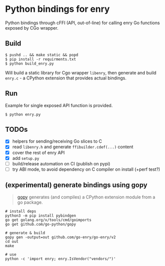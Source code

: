# Python bindings for enry

Python bindings through cFFI (API, out-of-line) for calling enry Go functions exposed by CGo wrapper.

## Build

```
$ pushd .. && make static && popd
$ pip install -r requirments.txt
$ python build_enry.py
```

Will build a static library for Cgo wrapper `libenry`, then generate and build `enry.c` - a CPython extension that provides actual bindings.

## Run

Example for single exposed API function is provided.

```
$ python enry.py
```

## TODOs
 - [x] helpers for sending/receiving Go slices to C
 - [x] read `libenry.h` and generate `ffibuilder.cdef(...)` content
 - [x] cover the rest of enry API
 - [x] add `setup.py`
 - [ ] build/release automation on CI (publish on pypi)
 - [ ] try ABI mode, to avoid dependency on C compiler on install (+perf test?)

 ## (experimental) generate bindings using gopy
> [gopy](https://github.com/go-python/gopy) generates (and compiles) a CPython extension module from a go package.

```
# install deps
python3 -m pip install pybindgen
go get golang.org/x/tools/cmd/goimports
go get github.com/go-python/gopy

# generate & build
gopy gen -output=out github.com/go-enry/go-enry/v2
cd out
make

# use
python -c 'import enry; enry.IsVendor("vendors/")'
```
